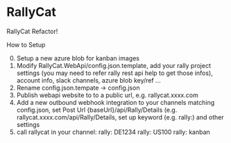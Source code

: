 # RallyCat
RallyCat Refactor!


How to Setup

0. Setup a new azure blob for kanban images
1. Modify RallyCat.WebApi/config.json.template, add your rally project settings (you may need to refer rally rest api help to get those infos), account info, slack channels, azure blob key/ref ...
2. Rename config.json.tempate -> config.json
3. Publish webapi website to to a public url, e.g. rallycat.xxxx.com
4. Add a new outbound webhook integration to your channels matching config.json, set Post Url {baseUrl}/api/Rally/Details (e.g. rallycat.xxxx.com/api/Rally/Details, set up keyword (e.g. rally:) and other settings
5. call rallycat in your channel:
    rally: DE1234
    rally: US100
    rally: kanban
